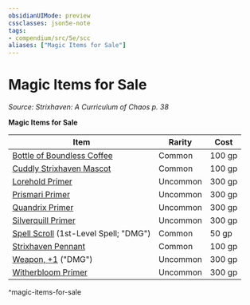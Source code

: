 ```yaml
---
obsidianUIMode: preview
cssclasses: json5e-note
tags:
- compendium/src/5e/scc
aliases: ["Magic Items for Sale"]
---
```

# Magic Items for Sale
*Source: Strixhaven: A Curriculum of Chaos p. 38* 

**Magic Items for Sale**

| Item | Rarity | Cost |
|------|--------|------|
| [Bottle of Boundless Coffee](/2-Mechanics/CLI/items/bottle-of-boundless-coffee-scc.md) | Common | 100 gp |
| [Cuddly Strixhaven Mascot](/2-Mechanics/CLI/items/cuddly-strixhaven-mascot-scc.md) | Common | 100 gp |
| [Lorehold Primer](/2-Mechanics/CLI/items/lorehold-primer-scc.md) | Uncommon | 300 gp |
| [Prismari Primer](/2-Mechanics/CLI/items/prismari-primer-scc.md) | Uncommon | 300 gp |
| [Quandrix Primer](/2-Mechanics/CLI/items/quandrix-primer-scc.md) | Uncommon | 300 gp |
| [Silverquill Primer](/2-Mechanics/CLI/items/silverquill-primer-scc.md) | Uncommon | 300 gp |
| [Spell Scroll](/2-Mechanics/CLI/items/spell-scroll-1st-level.md) (1st-Level Spell; "DMG") | Common | 50 gp |
| [Strixhaven Pennant](/2-Mechanics/CLI/items/strixhaven-pennant-scc.md) | Common | 100 gp |
| [Weapon, +1](/2-Mechanics/CLI/items/1-weapon.md) ("DMG") | Uncommon | 300 gp |
| [Witherbloom Primer](/2-Mechanics/CLI/items/witherbloom-primer-scc.md) | Uncommon | 300 gp |
^magic-items-for-sale